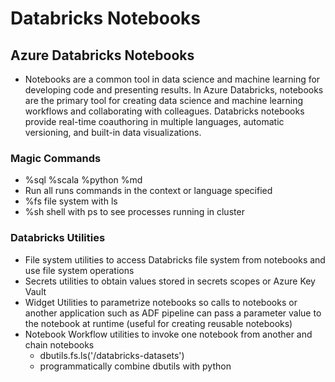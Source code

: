 # Databricks Notebooks

## Azure Databricks Notebooks
- Notebooks are a common tool in data science and machine learning for developing code and presenting results. In Azure Databricks, notebooks are the primary tool for creating data science and machine learning workflows and collaborating with colleagues. Databricks notebooks provide real-time coauthoring in multiple languages, automatic versioning, and built-in data visualizations.

### Magic Commands
- %sql %scala %python %md
- Run all runs commands in the context or language specified  
- %fs file system with ls
- %sh shell with ps to see processes running in cluster

### Databricks Utilities
- File system utilities to access Databricks file system from notebooks and use file system operations
- Secrets utilities to obtain values stored in secrets scopes or Azure Key Vault
- Widget Utilities to parametrize notebooks so calls to notebooks or another application such as ADF pipeline can pass a parameter value to the notebook at runtime (useful for creating reusable notebooks)
- Notebook Workflow utilities to invoke one notebook from another and chain notebooks
  - dbutils.fs.ls('/databricks-datasets')
  - programmatically combine dbutils with python
